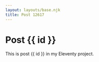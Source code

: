 ```yaml
---
layout: layouts/base.njk
title: Post 12617
---
```


# Post {{ id }}

This is post {{ id }} in my Eleventy project.
